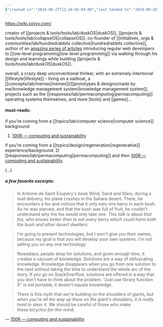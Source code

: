 ```yaml
---
{"created in":"2024-08-27T12:24:05-03:00","last tended to":"2024-09-26T15:23:11-03:00","tags":["person","permacomputing","regeneration","lab","design","OSdesign","🌿"],"dg-publish":true,"relevancescore":94,"notestage":["🌿"],"permalink":"/people/references/lab/devine-lu-linvega/","dgPassFrontmatter":true,"created":"2024-08-27T12:24:05.811-03:00","updated":"2024-09-26T15:23:12.224-03:00"}
---
```


https://wiki.xxiivv.com/

creator of [[projects & tools/tools/lab/duskOS\|duskOS]], [[projects & tools/tools/lab/collapseOS\|collapseOS]]. co-founder of [[initiatives, orgs & communities/lab/hundredrabbits collective\|hundredrabbits collective]], author of an [amazing series of articles](http://tumbleforth.hardcoded.net/) introducing regular web developers to [[low-level programming\|low-level programming]] via walking through his design and learnings while building [[projects & tools/tools/lab/duskOS\|duskOS]].

overall, a crazy deep unconventional thinker, with an extremely intentional [[lifestyle\|lifestyle]] - living on a sailboat, a [[concepts/lab/memex\|memex]]/[[prototypes & designs/made by me/knowledge management system\|knowledge management system]], projects such as the [[responses/lab/permacomputing\|permacomputing]] operating systems themselves, and more [tools] and [games]...

#### must-reads:

if you're coming from a [[topics/lab/computer science\|computer science]] background:
1) [100R — computing and sustainability](https://100r.co/site/computing_and_sustainability.html)

if you're coming from a [[topics/design/regeneration\|regenerative]] experience/background:
2) [[responses/lab/permacomputing\|permacomputing]] and then [100R — computing and sustainability](https://100r.co/site/computing_and_sustainability.html).

(...)

##### a few favorite excerpts:

> In Antoine de Saint-Exupéry's book Wind, Sand and Stars, during a mail delivery, his plane crashes in the Sahara desert. There, he encounters a fox and notices that it only eats one berry in each bush. As he was starved, and that the bush was full of fruit, he couldn't understand why the fox would only take one. *This talk is about that fox, who knows better than to eat every berry which could harm both the bush and other desert dwellers.*

> I'm going to present technologies, but I won't give you their names, because my goal is that you will develop your own systems. I'm not selling you on any one technology.
> 
> Nowadays, people shop for solutions, and given enough time, it creates a vacuum of knowledge. Solutions are a way of obfuscating knowledge. Knowledge disappears when you go from one solution to the next without taking the time to understand the whole arc of the story. If you go on StackOverflow, solutions are offered in a way that you don't have to think about the problem. "Just use library function X" is not portable, it doesn't equate knowledge.
> 
> There is this myth that we're building on the shoulders of giants, but *when you're all the way up there on the giant's shoulders, it is really hard to steer it.* We should be careful of those who make these _bicycles-for-the-mind_.

— [100R — computing and sustainability](https://100r.co/site/computing_and_sustainability.html)